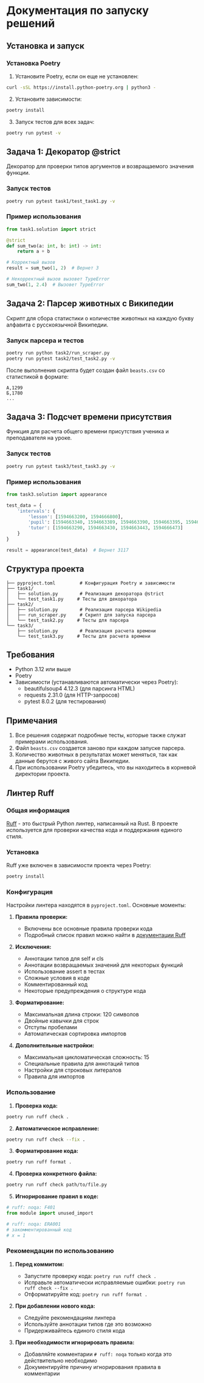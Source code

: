 # Документация по запуску решений

## Установка и запуск

### Установка Poetry

1. Установите Poetry, если он еще не установлен:
```bash
curl -sSL https://install.python-poetry.org | python3 -
```

2. Установите зависимости:
```bash
poetry install
```

3. Запуск тестов для всех задач:
```bash
poetry run pytest -v
```

## Задача 1: Декоратор @strict

Декоратор для проверки типов аргументов и возвращаемого значения функции.

### Запуск тестов
```bash
poetry run pytest task1/test_task1.py -v
```

### Пример использования
```python
from task1.solution import strict

@strict
def sum_two(a: int, b: int) -> int:
    return a + b

# Корректный вызов
result = sum_two(1, 2)  # Вернет 3

# Некорректный вызов вызовет TypeError
sum_two(1, 2.4)  # Вызовет TypeError
```

## Задача 2: Парсер животных с Википедии

Скрипт для сбора статистики о количестве животных на каждую букву алфавита с русскоязычной Википедии.

### Запуск парсера и тестов
```bash
poetry run python task2/run_scraper.py
poetry run pytest task2/test_task2.py -v
```

После выполнения скрипта будет создан файл `beasts.csv` со статистикой в формате:
```
А,1299
Б,1780
...
```

## Задача 3: Подсчет времени присутствия

Функция для расчета общего времени присутствия ученика и преподавателя на уроке.

### Запуск тестов
```bash
poetry run pytest task3/test_task3.py -v
```

### Пример использования
```python
from task3.solution import appearance

test_data = {
    'intervals': {
        'lesson': [1594663200, 1594666800],
        'pupil': [1594663340, 1594663389, 1594663390, 1594663395, 1594663396, 1594666472],
        'tutor': [1594663290, 1594663430, 1594663443, 1594666473]
    }
}

result = appearance(test_data)  # Вернет 3117
```

## Структура проекта

```
├── pyproject.toml         # Конфигурация Poetry и зависимости
├── task1/
│   ├── solution.py        # Реализация декоратора @strict
│   └── test_task1.py     # Тесты для декоратора
├── task2/
│   ├── solution.py        # Реализация парсера Wikipedia
│   ├── run_scraper.py     # Скрипт для запуска парсера
│   └── test_task2.py     # Тесты для парсера
└── task3/
    ├── solution.py        # Реализация расчета времени
    └── test_task3.py     # Тесты для расчета времени
```

## Требования

- Python 3.12 или выше
- Poetry
- Зависимости (устанавливаются автоматически через Poetry):
  - beautifulsoup4 4.12.3 (для парсинга HTML)
  - requests 2.31.0 (для HTTP-запросов)
  - pytest 8.0.2 (для тестирования)

## Примечания

1. Все решения содержат подробные тесты, которые также служат примерами использования.
2. Файл `beasts.csv` создается заново при каждом запуске парсера.
3. Количество животных в результатах может меняться, так как данные берутся с живого сайта Википедии.
4. При использовании Poetry убедитесь, что вы находитесь в корневой директории проекта.

## Линтер Ruff

### Общая информация
[Ruff](https://docs.astral.sh/ruff/) - это быстрый Python линтер, написанный на Rust. В проекте используется для проверки качества кода и поддержания единого стиля.

### Установка
Ruff уже включен в зависимости проекта через Poetry:
```bash
poetry install
```

### Конфигурация
Настройки линтера находятся в `pyproject.toml`. Основные моменты:

1. **Правила проверки:**
   - Включены все основные правила проверки кода
   - Подробный список правил можно найти в [документации Ruff](https://docs.astral.sh/ruff/rules/)

2. **Исключения:**
   - Аннотации типов для self и cls
   - Аннотации возвращаемых значений для некоторых функций
   - Использование assert в тестах
   - Сложные условия в коде
   - Комментированный код
   - Некоторые предупреждения о структуре кода

3. **Форматирование:**
   - Максимальная длина строки: 120 символов
   - Двойные кавычки для строк
   - Отступы пробелами
   - Автоматическая сортировка импортов

4. **Дополнительные настройки:**
   - Максимальная цикломатическая сложность: 15
   - Специальные правила для аннотаций типов
   - Настройки для строковых литералов
   - Правила для импортов

### Использование

1. **Проверка кода:**
```bash
poetry run ruff check .
```

2. **Автоматическое исправление:**
```bash
poetry run ruff check --fix .
```

3. **Форматирование кода:**
```bash
poetry run ruff format .
```

4. **Проверка конкретного файла:**
```bash
poetry run ruff check path/to/file.py
```

5. **Игнорирование правил в коде:**
```python
# ruff: noqa: F401
from module import unused_import

# ruff: noqa: ERA001
# закомментированный код
# x = 1
```

### Рекомендации по использованию

1. **Перед коммитом:**
   - Запустите проверку кода: `poetry run ruff check .`
   - Исправьте автоматически исправляемые ошибки: `poetry run ruff check --fix .`
   - Отформатируйте код: `poetry run ruff format .`

2. **При добавлении нового кода:**
   - Следуйте рекомендациям линтера
   - Используйте аннотации типов где это возможно
   - Придерживайтесь единого стиля кода

3. **При необходимости игнорировать правила:**
   - Добавляйте комментарии `# ruff: noqa` только когда это действительно необходимо
   - Документируйте причину игнорирования правила в комментарии 